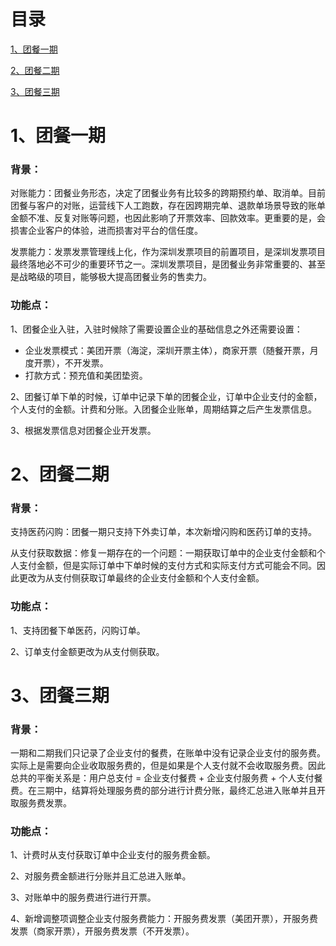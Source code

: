 # 目录

[1、团餐一期](#团餐一期)

[2、团餐二期](#团餐二期)

[3、团餐三期](#团餐三期)

# <span id="团餐一期">1、团餐一期</span>

### 背景：

对账能力：团餐业务形态，决定了团餐业务有比较多的跨期预约单、取消单。目前团餐与客户的对账，运营线下人工跑数，存在因跨期完单、退款单场景导致的账单金额不准、反复对账等问题，也因此影响了开票效率、回款效率。更重要的是，会损害企业客户的体验，进而损害对平台的信任度。

发票能力：发票发票管理线上化，作为深圳发票项目的前置项目，是深圳发票项目最终落地必不可少的重要环节之一。深圳发票项目，是团餐业务非常重要的、甚至是战略级的项目，能够极大提高团餐业务的售卖力。

### 功能点：

1、团餐企业入驻，入驻时候除了需要设置企业的基础信息之外还需要设置：

* 企业发票模式：美团开票（海淀，深圳开票主体），商家开票（随餐开票，月度开票），不开发票。
* 打款方式：预充值和美团垫资。

2、团餐订单下单的时候，订单中记录下单的团餐企业，订单中企业支付的金额，个人支付的金额。计费和分账。入团餐企业账单，周期结算之后产生发票信息。

3、根据发票信息对团餐企业开发票。



# <span id="团餐二期">2、团餐二期</span>

### 背景：

支持医药闪购：团餐一期只支持下外卖订单，本次新增闪购和医药订单的支持。

从支付获取数据：修复一期存在的一个问题：一期获取订单中的企业支付金额和个人支付金额，但是实际订单中下单时候的支付方式和实际支付方式可能会不同。因此更改为从支付侧获取订单最终的企业支付金额和个人支付金额。

### 功能点：

1、支持团餐下单医药，闪购订单。

2、订单支付金额更改为从支付侧获取。



# <span id="团餐一期">3、团餐三期</span>

### 背景：

一期和二期我们只记录了企业支付的餐费，在账单中没有记录企业支付的服务费。实际上是需要向企业收取服务费的，但是如果是个人支付就不会收取服务费。因此总共的平衡关系是：用户总支付 = 企业支付餐费 + 企业支付服务费 + 个人支付餐费。在三期中，结算将处理服务费的部分进行计费分账，最终汇总进入账单并且开取服务费发票。

### 功能点：

1、计费时从支付获取订单中企业支付的服务费金额。

2、对服务费金额进行分账并且汇总进入账单。

3、对账单中的服务费进行进行开票。

4、新增调整项调整企业支付服务费能力：开服务费发票（美团开票），开服务费发票（商家开票），开服务费发票（不开发票）。

